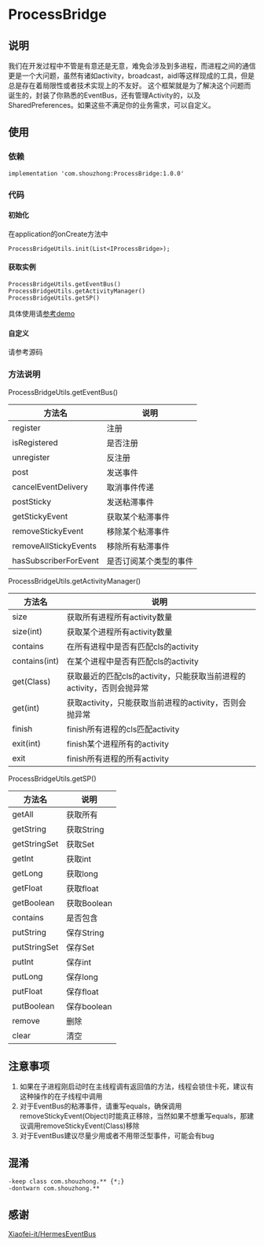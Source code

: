 # ProcessBridge
## 说明
我们在开发过程中不管是有意还是无意，难免会涉及到多进程，而进程之间的通信更是一个大问题，虽然有诸如activity，broadcast，aidl等这样现成的工具，但是总是存在着局限性或者技术实现上的不友好。
这个框架就是为了解决这个问题而诞生的，封装了你熟悉的EventBus，还有管理Activity的，以及SharedPreferences。如果这些不满足你的业务需求，可以自定义。
## 使用
### 依赖
```
implementation 'com.shouzhong:ProcessBridge:1.0.0'
```
### 代码
#### 初始化
在application的onCreate方法中
```
ProcessBridgeUtils.init(List<IProcessBridge>);
```
#### 获取实例
```
ProcessBridgeUtils.getEventBus()
ProcessBridgeUtils.getActivityManager()
ProcessBridgeUtils.getSP()
```
具体使用请[参考demo](https://github.com/shouzhong/ProcessBridge/tree/master/app/src/main/java/com/shouzhong/processbridge/demo)
#### 自定义
请参考源码
### 方法说明

ProcessBridgeUtils.getEventBus()

方法名 | 说明
------------ | -------------
register | 注册
isRegistered | 是否注册
unregister | 反注册
post | 发送事件
cancelEventDelivery | 取消事件传递
postSticky | 发送粘滞事件
getStickyEvent | 获取某个粘滞事件
removeStickyEvent | 移除某个粘滞事件
removeAllStickyEvents | 移除所有粘滞事件
hasSubscriberForEvent | 是否订阅某个类型的事件

ProcessBridgeUtils.getActivityManager()

方法名 | 说明
------------ | -------------
size | 获取所有进程所有activity数量
size(int) | 获取某个进程所有activity数量
contains | 在所有进程中是否有匹配cls的activity
contains(int) | 在某个进程中是否有匹配cls的activity
get(Class) | 获取最近的匹配cls的activity，只能获取当前进程的activity，否则会抛异常
get(int) | 获取activity，只能获取当前进程的activity，否则会抛异常
finish | finish所有进程的cls匹配activity
exit(int) | finish某个进程所有的activity
exit | finish所有进程的所有activity

ProcessBridgeUtils.getSP()

方法名 | 说明
------------ | -------------
getAll | 获取所有
getString | 获取String
getStringSet | 获取Set<String>
getInt | 获取int
getLong | 获取long
getFloat | 获取float
getBoolean | 获取Boolean
contains | 是否包含
putString | 保存String
putStringSet | 保存Set<String>
putInt | 保存int
putLong | 保存long
putFloat | 保存float
putBoolean | 保存boolean
remove | 删除
clear | 清空

## 注意事项
1. 如果在子进程刚启动时在主线程调有返回值的方法，线程会锁住卡死，建议有这种操作的在子线程中调用
2. 对于EventBus的粘滞事件，请重写equals，确保调用removeStickyEvent(Object)时能真正移除，当然如果不想重写equals，那建议调用removeStickyEvent(Class)移除
3. 对于EventBus建议尽量少用或者不用带泛型事件，可能会有bug

## 混淆
```
-keep class com.shouzhong.** {*;}
-dontwarn com.shouzhong.**
```

## 感谢
[Xiaofei-it/HermesEventBus](https://github.com/Xiaofei-it/HermesEventBus)
